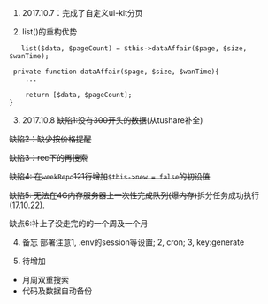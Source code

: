 1. 2017.10.7：完成了自定义ui-kit分页

2. list()的重构优势
```
   list($data, $pageCount) = $this->dataAffair($page, $size, $wanTime);
```

```
 private function dataAffair($page, $size, $wanTime){
    ...

    return [$data, $pageCount];
}
```

3. 2017.10.8
~~缺陷1:没有300开头的数据~~(从tushare补全)

~~缺陷2：缺少按价格提醒~~

~~缺陷3：rec下的再搜索~~

~~缺陷4: 在`weekRepo`121行增加`$this->new = false`的初设值~~

~~缺陷5: 无法在4G内存服务器上一次性完成队列(爆内存)~~拆分任务成功执行(17.10.22).

~~缺点6:补上了没走完的的一个周及一个月~~

4. 备忘
部署注意1, .env的session等设置; 2, cron; 3, key:generate

5. 待增加
 - 月周双重搜索
 - 代码及数据自动备份